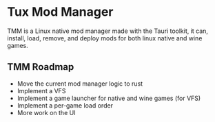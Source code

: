 # Tux Mod Manager
TMM is a Linux native mod manager made with the Tauri toolkit, it can, install, load, remove, and deploy mods for both linux native and wine games.

## TMM Roadmap
 - Move the current mod manager logic to rust
 - Implement a VFS
 - Implement a game launcher for native and wine games (for VFS)
 - Implement a per-game load order 
 - More work on the UI
 
